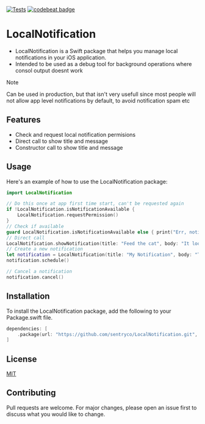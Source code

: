[![Tests](https://github.com/sentryco/LocalNotification/actions/workflows/tests.yml/badge.svg)](https://github.com/sentryco/LocalNotification/actions/workflows/tests.yml) [![codebeat badge](https://codebeat.co/badges/a0d953b9-586d-4f10-905f-b2992a9f4076)](https://codebeat.co/projects/github-com-sentryco-localnotification-main)

# LocalNotification
- LocalNotification is a Swift package that helps you manage local notifications in your iOS application. 
- Intended to be used as a debug tool for background operations where consol output doesnt work

> [!NOTE]  
> Can be used in production, but that isn't very usefull since most people will not allow app level notifications by default, to avoid notification spam etc

## Features

- Check and request local notification permisions
- Direct call to show title and message
- Constructor call to show title and message

## Usage

Here's an example of how to use the LocalNotification package:

```swift
import LocalNotification

// Do this once at app first time start, can't be requested again
if !LocalNotification.isNotificationAvailable {
    LocalNotification.requestPermission()
}
// Check if available
guard LocalNotification.isNotificationAvailable else { print("Err, notification not allowed"); return }
// Direct call
LocalNotification.showNotification(title: "Feed the cat", body: "It looks hungry")
// Create a new notification
let notification = LocalNotification(title: "My Notification", body: "This is a notification")
notification.schedule()

// Cancel a notification
notification.cancel()
```

## Installation

To install the LocalNotification package, add the following to your Package.swift file.

```swift
dependencies: [
    .package(url: "https://github.com/sentryco/LocalNotification.git", branch: "main")
]
```

## License

[MIT](https://opensource.org/licenses/MIT)


## Contributing

Pull requests are welcome. For major changes, please open an issue first to discuss what you would like to change.

 
